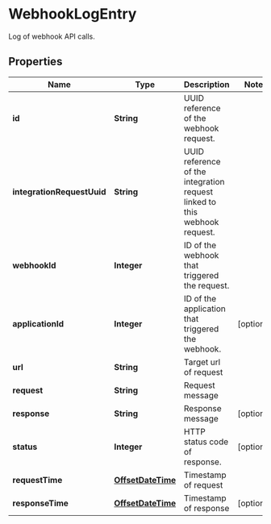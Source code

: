

# WebhookLogEntry

Log of webhook API calls.
## Properties

Name | Type | Description | Notes
------------ | ------------- | ------------- | -------------
**id** | **String** | UUID reference of the webhook request. | 
**integrationRequestUuid** | **String** | UUID reference of the integration request linked to this webhook request. | 
**webhookId** | **Integer** | ID of the webhook that triggered the request. | 
**applicationId** | **Integer** | ID of the application that triggered the webhook. |  [optional]
**url** | **String** | Target url of request | 
**request** | **String** | Request message | 
**response** | **String** | Response message |  [optional]
**status** | **Integer** | HTTP status code of response. |  [optional]
**requestTime** | [**OffsetDateTime**](OffsetDateTime.md) | Timestamp of request | 
**responseTime** | [**OffsetDateTime**](OffsetDateTime.md) | Timestamp of response |  [optional]



